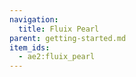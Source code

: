```yaml
---
navigation:
  title: Fluix Pearl
parent: getting-started.md
item_ids:
  - ae2:fluix_pearl
---
```


<RecipeFor id="fluix_pearl" />
